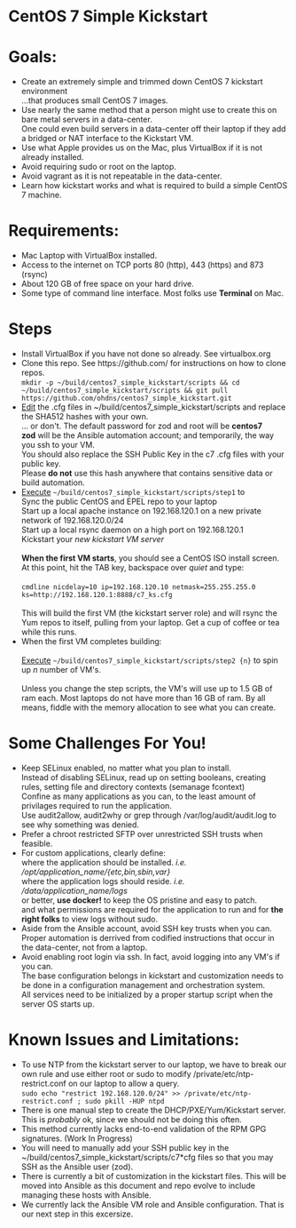 # CentOS 7 Simple Kickstart

# Goals:
<p>
<ul>
<li>Create an extremely simple and trimmed down CentOS 7 kickstart environment<br />
...that produces small CentOS 7 images.</li>
<li>Use nearly the same method that a person might use to create this on bare metal servers in a data-center.<br />One could even build servers in a data-center off their laptop if they add a bridged or NAT interface to the Kickstart VM.</li>

<li>Use what Apple provides us on the Mac, plus VirtualBox if it is not already installed.</li>

<li>Avoid requiring sudo or root on the laptop.</li>

<li>Avoid vagrant as it is not repeatable in the data-center.</li>

<li>Learn how kickstart works and what is required to build a simple CentOS 7 machine.</li>
</ul>
</p>

# Requirements:
<p>
<ul>
<li>Mac Laptop with VirtualBox installed.</li>

<li>Access to the internet on TCP ports 80 (http), 443 (https) and 873 (rsync)</li>

<li>About 120 GB of free space on your hard drive.</li>

<li>Some type of command line interface.  Most folks use <b>Terminal</b> on Mac.</li>
</ul>
</p>

# Steps
<p>
<ul>
<li>Install VirtualBox if you have not done so already.  See virtualbox.org</li>

<li>Clone this repo.  See https://github.com/ for instructions on how to clone repos.<br />
<code>mkdir -p ~/build/centos7_simple_kickstart/scripts && cd ~/build/centos7_simple_kickstart/scripts && git pull https://github.com/ohdns/centos7_simple_kickstart.git</code><br /></li>

<li><u>Edit</u> the .cfg files in ~/build/centos7_simple_kickstart/scripts and replace the SHA512 hashes with your own.<br />
 ... or don't.  The default password for zod and root will be <b>centos7</b><br />
<b>zod</b> will be the Ansible automation account; and temporarily, the way you ssh to your VM.<br />
You should also replace the SSH Public Key in the c7 .cfg files with your public key.<br />
Please <b>do not</b> use this hash anywhere that contains sensitive data or build automation.</li>

<li><u>Execute</u> <code>~/build/centos7_simple_kickstart/scripts/step1</code> to <br />
Sync the public CentOS and EPEL repo to your laptop<br />
Start up a local apache instance on 192.168.120.1 on a new private network of 192.168.120.0/24<br />
Start up a local rsync daemon on a high port on 192.168.120.1<br />
Kickstart your <i>new kickstart VM server</i><br /><br />
<b>When the first VM starts</b>, you should see a CentOS ISO install screen.<br />
At this point, hit the TAB key, backspace over <i>quiet</i> and type:<br /><br />
<code>cmdline nicdelay=10 ip=192.168.120.10 netmask=255.255.255.0 ks=http://192.168.120.1:8888/c7_ks.cfg</code><br /><br />
This will build the first VM (the kickstart server role) and will rsync the Yum repos to itself, pulling from your laptop. Get a cup of coffee or tea while this runs.</li>

<li>When the first VM completes building:<br /><br /><u>Execute</u> <code>~/build/centos7_simple_kickstart/scripts/step2 {n}</code> to spin up <i>n</i> number of VM's.<br /><br />Unless you change the step scripts, the VM's will use up to 1.5 GB of ram each. Most laptops do not have more than 16 GB of ram. By all means, fiddle with the memory allocation to see what you can create.</li>
</ul>
</p>

# Some Challenges For You!

<p>
<ul>
<li>Keep SELinux enabled, no matter what you plan to install.<br />
Instead of disabling SELinux, read up on setting booleans, creating rules, setting file and directory contexts (semanage fcontext)<br />
Confine as many applications as you can, to the least amount of privilages required to run the application.<br />
Use audit2allow, audit2why or grep through /var/log/audit/audit.log to see why something was denied.</li>

<li>Prefer a chroot restricted SFTP over unrestricted SSH trusts when feasible.</li>

<li>For custom applications, clearly define:<br />
where the application should be installed. <i>i.e. /opt/application_name/{etc,bin,sbin,var}</i><br />
where the application logs should reside. <i>i.e. /data/application_name/logs</i><br />
or better, <b>use docker!</b> to keep the OS pristine and easy to patch.<br />
and what permissions are required for the application to run and for <b>the right folks</b> to view logs without sudo.</li>
<li>Aside from the Ansible account, avoid SSH key trusts when you can. Proper automation is derrived from codified instructions that occur in the data-center, not from a laptop.</li>

<li>Avoid enabling root login via ssh.  In fact, avoid logging into any VM's if you can.<br />
The base configuration belongs in kickstart and customization needs to be done in a configuration management and orchestration system.<br />
All services need to be initialized by a proper startup script when the server OS starts up.</li>

</ul>
</p>


# Known Issues and Limitations:
<p>
<ul>
<li>To use NTP from the kickstart server to our laptop, we have to break our own rule and use either root or sudo to modify /private/etc/ntp-restrict.conf on our laptop to allow a query.<br />
<code>sudo echo "restrict 192.168.120.0/24" >> /private/etc/ntp-restrict.conf ; sudo pkill -HUP ntpd</code><br /></li>

<li>There is one manual step to create the DHCP/PXE/Yum/Kickstart server.  This is <i>probably</i> ok, since we should not be doing this often.</li>

<li>This method currently lacks end-to-end validation of the RPM GPG signatures.  (Work In Progress)</li>

<li>You will need to manually add your SSH public key in the ~/build/centos7_simple_kickstart/scripts/c7*cfg files so that you may SSH as the Ansible user (zod).</li>

<li>There is currently a bit of customization in the kickstart files.  This will be moved into Ansible as this document and repo evolve to include managing these hosts with Ansible.</li>

<li>We currently lack the Ansible VM role and Ansible configuration.  That is our next step in this excersize.</li>
</ul>
</p>
